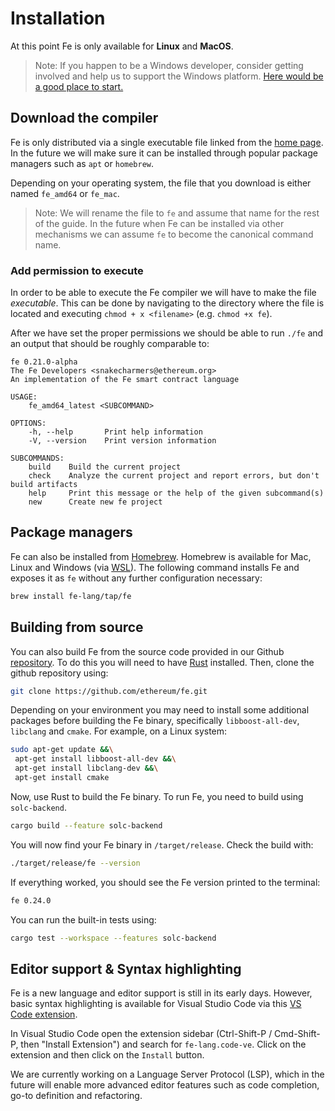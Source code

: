 # Installation

At this point Fe is only available for **Linux** and **MacOS**.

> Note: If you happen to be a Windows developer, consider getting involved
> and help us to support the Windows platform. [Here would be a good place to start.](https://github.com/ethereum/fe/issues/62)

## Download the compiler

Fe is only distributed via a single executable file linked from the [home page](https://fe-lang.org). In the future we will make sure it can be installed through popular package managers such as `apt` or `homebrew`.

Depending on your operating system, the file that you download is either named `fe_amd64` or `fe_mac`.

> Note: We will rename the file to `fe` and assume that name for the rest of the guide. In the future when Fe can be installed via other mechanisms we can assume `fe` to become the canonical command name.

### Add permission to execute

In order to be able to execute the Fe compiler we will have to make the file *executable*. This can be done by navigating to the directory where the file is located and executing `chmod + x <filename>` (e.g. `chmod +x fe`).

After we have set the proper permissions we should be able to run `./fe` and an output that should be roughly comparable to:

```
fe 0.21.0-alpha
The Fe Developers <snakecharmers@ethereum.org>
An implementation of the Fe smart contract language

USAGE:
    fe_amd64_latest <SUBCOMMAND>

OPTIONS:
    -h, --help       Print help information
    -V, --version    Print version information

SUBCOMMANDS:
    build    Build the current project
    check    Analyze the current project and report errors, but don't build artifacts
    help     Print this message or the help of the given subcommand(s)
    new      Create new fe project
```

## Package managers

Fe can also be installed from [Homebrew](https://brew.sh/). Homebrew is available for Mac, Linux and Windows (via [WSL](https://learn.microsoft.com/en-us/windows/wsl/about)). The following command installs Fe and exposes it as `fe` without any further configuration necessary:

```sh
brew install fe-lang/tap/fe
```


## Building from source

You can also build Fe from the source code provided in our Github [repository](https://github.com/ethereum/fe). To do this you will need to have [Rust](https://www.rust-lang.org/tools/install) installed. Then, clone the github repository using:

```sh
git clone https://github.com/ethereum/fe.git
```

Depending on your environment you may need to install some additional packages before building the Fe binary, specifically `libboost-all-dev`, `libclang` and `cmake`. For example, on a Linux system:

```sh
sudo apt-get update &&\
 apt-get install libboost-all-dev &&\
 apt-get install libclang-dev &&\
 apt-get install cmake
```

Now, use Rust to build the Fe binary. To run Fe, you need to build using `solc-backend`.

```sh
cargo build --feature solc-backend
```

You will now find your Fe binary in `/target/release`. Check the build with:

```sh
./target/release/fe --version
```

If everything worked, you should see the Fe version printed to the terminal:

```sh
fe 0.24.0
```

You can run the built-in tests using:

```sh
cargo test --workspace --features solc-backend
```


## Editor support & Syntax highlighting

Fe is a new language and editor support is still in its early days. However, basic syntax highlighting is available for Visual Studio Code via this [VS Code extension](https://marketplace.visualstudio.com/items?itemName=fe-lang.code-ve).

In Visual Studio Code open the extension sidebar (Ctrl-Shift-P / Cmd-Shift-P, then "Install Extension") and search for `fe-lang.code-ve`. Click on the extension and then click on the `Install` button.

We are currently working on a Language Server Protocol (LSP), which in the future will enable more advanced editor features such as code completion, go-to definition and refactoring.
